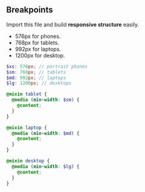 ## Breakpoints

Import this file and build **responsive structure** easily.

* 576px for phones.
* 768px for tablets.
* 992px for laptops.
* 1200px for desktop.

```scss
$xs: 576px; // portrait phones
$sm: 768px; // tablets
$md: 992px; // laptops
$lg: 1200px; // desktops

@mixin tablet {
  @media (min-width: $sm) {
    @content;
  }
}

@mixin laptop {
  @media (min-width: $md) {
    @content;
  }
}

@mixin desktop {
  @media (min-width: $lg) {
    @content;
  }
}
```
